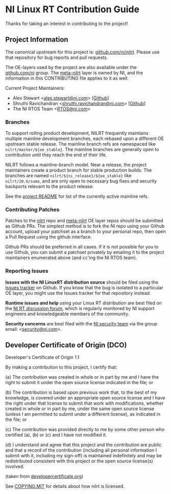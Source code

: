 # NI Linux RT Contribution Guide

Thanks for taking an interest in contributing to the project!


## Project Information

The canonical upstream for this project is: [github.com/ni/nilrt](https://github.comn/ni/nilrt). Please use that repository for bug reports and pull requests.

The OE-layers used by the project are also available under the [github.com/ni](https://github.com/ni/) group. The [meta-nilrt](https://github.com/ni/meta-nilrt) layer is owned by NI, and the information in this CONTRIBUTING file applies to it as well.

Current Project Maintainers:
* Alex Stewart <[alex.stewart@ni.com](mailto:alex.stewart@ni.com)> [[Github](https://github.com/amstewart)]
* Shruthi Ravichandran <[shruthi.ravichandran@ni.com](mailto:shruthi.ravichandran@ni.com)> [[Github](https://github.com/shruthi-ravi)]
* The NI RTOS Team <[RTOS@ni.com](mailto:RTOS@ni.com)>


### Branches

To support rolling product development, NILRT frequently maintains multiple mainline development branches, each rebased upon a different OE upstream stable release. The mainline branch refs are namespaced like `nilrt/master/${oe_stable}`. The mainline branches are generally open to contribution until they reach the end of their life.

NILRT follows a mainline-branch model. Near a release, the project maintainers create a product branch for stable production builds. The branches are named `nilrt/${ni_release}/${oe_stable}` like `nilrt/20.6/sumo`, and are only open to necessary bug fixes and security backports relevant to the product release.

See the [project README](../README.md) for list of the currently active mainline refs.


### Contributing Patches

Patches to the [nilrt](https://github.com/ni/nilrt/pulls) repo and [meta-nilrt](https://github.com/ni/meta-nilrt/pulls) OE layer repos should be submitted as Github PRs. The simplest method is to fork the NI repo using your Github account, upload your patchset as a branch to your personal repo, then open a Pull Request using the github interface.

Github PRs should be preferred in all cases. If it is not possible for you to use Github, you can submit a patchset privately by emailing it to the project maintainers enumerated above (and cc'ing the NI RTOS team).


### Reporting Issues

**Issues with the NI LinuxRT distribution source** should be filed using the [Issues tracker](https://github.com/ni/nilrt/issues) on Github. If you know that the bug is isolated to a particular OE layer, you might use the Issues tracker for that repository instead.

**Runtime issues and help** using your Linux RT distribution are best filed on the [NI RT discussion forum](https://forums.ni.com/t5/NI-Linux-Real-Time-Discussions/bd-p/7111?profile.language=en), which is regularly monitored by NI support engineers and knowledgeable members of the community.

**Security concerns** are best filed with the [NI security team](https://www.ni.com/en-us/support/security.html) via the group email: <[security@ni.com](mailto:security@ni.com)>.


## Developer Certificate of Origin (DCO)

   Developer's Certificate of Origin 1.1

   By making a contribution to this project, I certify that:

   (a) The contribution was created in whole or in part by me and I
       have the right to submit it under the open source license
       indicated in the file; or

   (b) The contribution is based upon previous work that, to the best
       of my knowledge, is covered under an appropriate open source
       license and I have the right under that license to submit that
       work with modifications, whether created in whole or in part
       by me, under the same open source license (unless I am
       permitted to submit under a different license), as indicated
       in the file; or

   (c) The contribution was provided directly to me by some other
       person who certified (a), (b) or (c) and I have not modified
       it.

   (d) I understand and agree that this project and the contribution
       are public and that a record of the contribution (including all
       personal information I submit with it, including my sign-off) is
       maintained indefinitely and may be redistributed consistent with
       this project or the open source license(s) involved.

(taken from [developercertificate.org](https://developercertificate.org/))

See [COPYING.MIT](https://github.com/ni/nilrt/blob/HEAD/COPYING.MIT)
for details about how nilrt is licensed.
